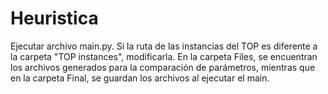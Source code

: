 # Heuristica
Ejecutar archivo main.py. Si la ruta de las instancias del TOP es diferente a la carpeta "TOP instances", modificarla. En la carpeta Files, se encuentran los archivos generados para la comparación de parámetros, mientras que en la carpeta Final, se guardan los archivos al ejecutar el main.